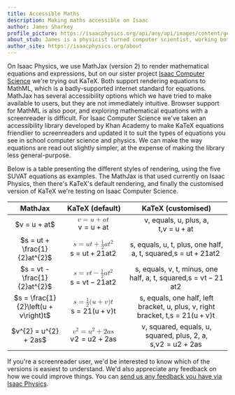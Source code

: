 ```yaml
---
title: Accessible Maths
description: Making maths accessible on Isaac
author: James Sharkey
profile_picture: https://isaacphysics.org/api/any/api/images/content/general_pages/about_us/photos/js.png
about_stub: James is a physicist turned computer scientist, working both on physics and computing for Isaac.
author_site: https://isaacphysics.org/about
---
```

<link rel="stylesheet" href="https://cdn.jsdelivr.net/npm/katex@0.11.1/dist/katex.min.css" integrity="sha384-zB1R0rpPzHqg7Kpt0Aljp8JPLqbXI3bhnPWROx27a9N0Ll6ZP/+DiW/UqRcLbRjq" crossorigin="anonymous">

On Isaac Physics, we use MathJax (version 2) to render mathematical equations and expressions, but on our sister project <a href="https://isaaccomputerscience.org" rel="noopener">Isaac Computer Science</a> we're trying out KaTeX. Both support rendering equations to MathML, which is a badly-supported internet standard for equations. MathJax has several accessibility options which we have tried to make available to users, but they are not immediately intuitive. Browser support for MathML is also poor, and exploring mathematical equations with a screenreader is difficult. For Isaac Computer Science we've taken an accessibility library developed by Khan Academy to make KaTeX equations friendlier to screenreaders and updated it to suit the types of equations you see in school computer science and physics. We can make the way equations are read out slightly simpler, at the expense of making the library less general-purpose.

Below is a table presenting the different styles of rendering, using the five SUVAT equations as examples. The MathJax is that used currently on Isaac Physics, then there's KaTeX's default rendering, and finally the customised version of KaTeX we're testing on Isaac Computer Science.


<table>
   <thead>
      <tr>
        <th>MathJax</th>
        <th>KaTeX (default)</th>
        <th>KaTeX (customised)</th>
      </tr>
   </thead>
   <tbody>
      <tr>
        <td style="text-align: center;">
            $v = u + at$
        </td>
        <td style="text-align: center;">
            <span class="katex">
               <span class="katex-mathml">
                  <math xmlns="http://www.w3.org/1998/Math/MathML">
                     <semantics>
                        <mrow>
                           <mi>v</mi>
                           <mo>=</mo>
                           <mrow>
                              <mrow>
                                 <mi>u</mi>
                                 <mo>+</mo>
                                 <mi>a</mi>
                                 <mi>t</mi>
                              </mrow>
                              <mtext>&thinsp;</mtext>
                              <mrow></mrow>
                           </mrow>
                        </mrow>
                        <annotation encoding="application/x-tex">\valuedef{v}{u + at}{}</annotation>
                     </semantics>
                  </math>
               </span>
               <span class="katex-html" aria-hidden="true"><span class="base"><span class="strut" style="height:0.43056em;vertical-align:0em;"></span><span class="mord"><span class="mord mathdefault" style="margin-right:0.03588em;">v</span></span><span class="mspace" style="margin-right:0.2777777777777778em;"></span><span class="mrel">=</span><span class="mspace" style="margin-right:0.2777777777777778em;"></span></span><span class="base"><span class="strut" style="height:0.69841em;vertical-align:-0.08333em;"></span><span class="mord"><span class="mord"><span class="mord mathdefault">u</span><span class="mspace" style="margin-right:0.2222222222222222em;"></span><span class="mbin">+</span><span class="mspace" style="margin-right:0.2222222222222222em;"></span><span class="mord mathdefault">a</span><span class="mord mathdefault">t</span></span><span class="mspace" style="margin-right:0.16666666666666666em;"></span><span class="mord"><span class="mord"><span class="mord"></span></span></span></span></span></span>
            </span>
        </td>
        <td style="text-align: center;"><span class="katex"><span class="sr-only">v, equals, u, plus, a, t,</span><span class="katex-html" aria-hidden="true"><span class="base"><span class="strut" style="height:0.43056em;vertical-align:0em;"></span><span class="mord"><span class="mord mathdefault" style="margin-right:0.03588em;">v</span></span><span class="mspace" style="margin-right:0.2777777777777778em;"></span><span class="mrel">=</span><span class="mspace" style="margin-right:0.2777777777777778em;"></span></span><span class="base"><span class="strut" style="height:0.69841em;vertical-align:-0.08333em;"></span><span class="mord"><span class="mord"><span class="mord mathdefault">u</span><span class="mspace" style="margin-right:0.2222222222222222em;"></span><span class="mbin">+</span><span class="mspace" style="margin-right:0.2222222222222222em;"></span><span class="mord mathdefault">a</span><span class="mord mathdefault">t</span></span><span class="mspace" style="margin-right:0.16666666666666666em;"></span><span class="mord"><span class="mord"><span class="mord"></span></span></span></span></span></span></span></td>
      </tr>
      <tr>
        <td style="text-align: center;">
            $s = ut + \frac{1}{2}at^{2}$
        </td>
        <td style="text-align: center;">
            <span class="katex">
               <span class="katex-mathml">
                  <math xmlns="http://www.w3.org/1998/Math/MathML">
                     <semantics>
                        <mrow>
                           <mi>s</mi>
                           <mo>=</mo>
                           <mrow>
                              <mrow>
                                 <mi>u</mi>
                                 <mi>t</mi>
                                 <mo>+</mo>
                                 <mfrac>
                                    <mn>1</mn>
                                    <mn>2</mn>
                                 </mfrac>
                                 <mi>a</mi>
                                 <msup>
                                    <mi>t</mi>
                                    <mn>2</mn>
                                 </msup>
                              </mrow>
                              <mtext>&thinsp;</mtext>
                              <mrow></mrow>
                           </mrow>
                        </mrow>
                        <annotation encoding="application/x-tex">\valuedef{s}{ut + \half at^2}{}</annotation>
                     </semantics>
                  </math>
               </span>
               <span class="katex-html" aria-hidden="true"><span class="base"><span class="strut" style="height:0.43056em;vertical-align:0em;"></span><span class="mord"><span class="mord mathdefault">s</span></span><span class="mspace" style="margin-right:0.2777777777777778em;"></span><span class="mrel">=</span><span class="mspace" style="margin-right:0.2777777777777778em;"></span></span><span class="base"><span class="strut" style="height:1.190108em;vertical-align:-0.345em;"></span><span class="mord"><span class="mord"><span class="mord mathdefault">u</span><span class="mord mathdefault">t</span><span class="mspace" style="margin-right:0.2222222222222222em;"></span><span class="mbin">+</span><span class="mspace" style="margin-right:0.2222222222222222em;"></span><span class="mord"><span class="mopen nulldelimiter"></span><span class="mfrac"><span class="vlist-t vlist-t2"><span class="vlist-r"><span class="vlist" style="height:0.845108em;"><span style="top:-2.6550000000000002em;"><span class="pstrut" style="height:3em;"></span><span class="sizing reset-size6 size3 mtight"><span class="mord mtight"><span class="mord mtight">2</span></span></span></span><span style="top:-3.23em;"><span class="pstrut" style="height:3em;"></span><span class="frac-line" style="border-bottom-width:0.04em;"></span></span><span style="top:-3.394em;"><span class="pstrut" style="height:3em;"></span><span class="sizing reset-size6 size3 mtight"><span class="mord mtight"><span class="mord mtight">1</span></span></span></span></span><span class="vlist-s">&#8203;</span></span><span class="vlist-r"><span class="vlist" style="height:0.345em;"><span></span></span></span></span></span><span class="mclose nulldelimiter"></span></span><span class="mord mathdefault">a</span><span class="mord"><span class="mord mathdefault">t</span><span class="msupsub"><span class="vlist-t"><span class="vlist-r"><span class="vlist" style="height:0.8141079999999999em;"><span style="top:-3.063em;margin-right:0.05em;"><span class="pstrut" style="height:2.7em;"></span><span class="sizing reset-size6 size3 mtight"><span class="mord mtight">2</span></span></span></span></span></span></span></span></span><span class="mspace" style="margin-right:0.16666666666666666em;"></span><span class="mord"><span class="mord"><span class="mord"></span></span></span></span></span></span>
            </span>
        </td>
        <td style="text-align: center;"><span class="katex"><span class="sr-only">s, equals, u, t, plus, one half, a, t, squared,</span><span class="katex-html" aria-hidden="true"><span class="base"><span class="strut" style="height:0.43056em;vertical-align:0em;"></span><span class="mord"><span class="mord mathdefault">s</span></span><span class="mspace" style="margin-right:0.2777777777777778em;"></span><span class="mrel">=</span><span class="mspace" style="margin-right:0.2777777777777778em;"></span></span><span class="base"><span class="strut" style="height:1.190108em;vertical-align:-0.345em;"></span><span class="mord"><span class="mord"><span class="mord mathdefault">u</span><span class="mord mathdefault">t</span><span class="mspace" style="margin-right:0.2222222222222222em;"></span><span class="mbin">+</span><span class="mspace" style="margin-right:0.2222222222222222em;"></span><span class="mord"><span class="mopen nulldelimiter"></span><span class="mfrac"><span class="vlist-t vlist-t2"><span class="vlist-r"><span class="vlist" style="height:0.845108em;"><span style="top:-2.6550000000000002em;"><span class="pstrut" style="height:3em;"></span><span class="sizing reset-size6 size3 mtight"><span class="mord mtight"><span class="mord mtight">2</span></span></span></span><span style="top:-3.23em;"><span class="pstrut" style="height:3em;"></span><span class="frac-line" style="border-bottom-width:0.04em;"></span></span><span style="top:-3.394em;"><span class="pstrut" style="height:3em;"></span><span class="sizing reset-size6 size3 mtight"><span class="mord mtight"><span class="mord mtight">1</span></span></span></span></span><span class="vlist-s">&#8203;</span></span><span class="vlist-r"><span class="vlist" style="height:0.345em;"><span></span></span></span></span></span><span class="mclose nulldelimiter"></span></span><span class="mord mathdefault">a</span><span class="mord"><span class="mord mathdefault">t</span><span class="msupsub"><span class="vlist-t"><span class="vlist-r"><span class="vlist" style="height:0.8141079999999999em;"><span style="top:-3.063em;margin-right:0.05em;"><span class="pstrut" style="height:2.7em;"></span><span class="sizing reset-size6 size3 mtight"><span class="mord mtight">2</span></span></span></span></span></span></span></span></span><span class="mspace" style="margin-right:0.16666666666666666em;"></span><span class="mord"><span class="mord"><span class="mord"></span></span></span></span></span></span></span></td>
      </tr>
      <tr>
        <td style="text-align: center;">
            $s = vt - \frac{1}{2}at^{2}$
        </td>
        <td style="text-align: center;">
            <span class="katex">
               <span class="katex-mathml">
                  <math xmlns="http://www.w3.org/1998/Math/MathML">
                     <semantics>
                        <mrow>
                           <mi>s</mi>
                           <mo>=</mo>
                           <mrow>
                              <mrow>
                                 <mi>v</mi>
                                 <mi>t</mi>
                                 <mo>−</mo>
                                 <mfrac>
                                    <mn>1</mn>
                                    <mn>2</mn>
                                 </mfrac>
                                 <mi>a</mi>
                                 <msup>
                                    <mi>t</mi>
                                    <mn>2</mn>
                                 </msup>
                              </mrow>
                              <mtext>&thinsp;</mtext>
                              <mrow></mrow>
                           </mrow>
                        </mrow>
                        <annotation encoding="application/x-tex">\valuedef{s}{vt - \half at^2}{}</annotation>
                     </semantics>
                  </math>
               </span>
               <span class="katex-html" aria-hidden="true"><span class="base"><span class="strut" style="height:0.43056em;vertical-align:0em;"></span><span class="mord"><span class="mord mathdefault">s</span></span><span class="mspace" style="margin-right:0.2777777777777778em;"></span><span class="mrel">=</span><span class="mspace" style="margin-right:0.2777777777777778em;"></span></span><span class="base"><span class="strut" style="height:1.190108em;vertical-align:-0.345em;"></span><span class="mord"><span class="mord"><span class="mord mathdefault" style="margin-right:0.03588em;">v</span><span class="mord mathdefault">t</span><span class="mspace" style="margin-right:0.2222222222222222em;"></span><span class="mbin">−</span><span class="mspace" style="margin-right:0.2222222222222222em;"></span><span class="mord"><span class="mopen nulldelimiter"></span><span class="mfrac"><span class="vlist-t vlist-t2"><span class="vlist-r"><span class="vlist" style="height:0.845108em;"><span style="top:-2.6550000000000002em;"><span class="pstrut" style="height:3em;"></span><span class="sizing reset-size6 size3 mtight"><span class="mord mtight"><span class="mord mtight">2</span></span></span></span><span style="top:-3.23em;"><span class="pstrut" style="height:3em;"></span><span class="frac-line" style="border-bottom-width:0.04em;"></span></span><span style="top:-3.394em;"><span class="pstrut" style="height:3em;"></span><span class="sizing reset-size6 size3 mtight"><span class="mord mtight"><span class="mord mtight">1</span></span></span></span></span><span class="vlist-s">&#8203;</span></span><span class="vlist-r"><span class="vlist" style="height:0.345em;"><span></span></span></span></span></span><span class="mclose nulldelimiter"></span></span><span class="mord mathdefault">a</span><span class="mord"><span class="mord mathdefault">t</span><span class="msupsub"><span class="vlist-t"><span class="vlist-r"><span class="vlist" style="height:0.8141079999999999em;"><span style="top:-3.063em;margin-right:0.05em;"><span class="pstrut" style="height:2.7em;"></span><span class="sizing reset-size6 size3 mtight"><span class="mord mtight">2</span></span></span></span></span></span></span></span></span><span class="mspace" style="margin-right:0.16666666666666666em;"></span><span class="mord"><span class="mord"><span class="mord"></span></span></span></span></span></span>
            </span>
        </td>
        <td style="text-align: center;"><span class="katex"><span class="sr-only">s, equals, v, t, minus, one half, a, t, squared,</span><span class="katex-html" aria-hidden="true"><span class="base"><span class="strut" style="height:0.43056em;vertical-align:0em;"></span><span class="mord"><span class="mord mathdefault">s</span></span><span class="mspace" style="margin-right:0.2777777777777778em;"></span><span class="mrel">=</span><span class="mspace" style="margin-right:0.2777777777777778em;"></span></span><span class="base"><span class="strut" style="height:1.190108em;vertical-align:-0.345em;"></span><span class="mord"><span class="mord"><span class="mord mathdefault" style="margin-right:0.03588em;">v</span><span class="mord mathdefault">t</span><span class="mspace" style="margin-right:0.2222222222222222em;"></span><span class="mbin">−</span><span class="mspace" style="margin-right:0.2222222222222222em;"></span><span class="mord"><span class="mopen nulldelimiter"></span><span class="mfrac"><span class="vlist-t vlist-t2"><span class="vlist-r"><span class="vlist" style="height:0.845108em;"><span style="top:-2.6550000000000002em;"><span class="pstrut" style="height:3em;"></span><span class="sizing reset-size6 size3 mtight"><span class="mord mtight"><span class="mord mtight">2</span></span></span></span><span style="top:-3.23em;"><span class="pstrut" style="height:3em;"></span><span class="frac-line" style="border-bottom-width:0.04em;"></span></span><span style="top:-3.394em;"><span class="pstrut" style="height:3em;"></span><span class="sizing reset-size6 size3 mtight"><span class="mord mtight"><span class="mord mtight">1</span></span></span></span></span><span class="vlist-s">&#8203;</span></span><span class="vlist-r"><span class="vlist" style="height:0.345em;"><span></span></span></span></span></span><span class="mclose nulldelimiter"></span></span><span class="mord mathdefault">a</span><span class="mord"><span class="mord mathdefault">t</span><span class="msupsub"><span class="vlist-t"><span class="vlist-r"><span class="vlist" style="height:0.8141079999999999em;"><span style="top:-3.063em;margin-right:0.05em;"><span class="pstrut" style="height:2.7em;"></span><span class="sizing reset-size6 size3 mtight"><span class="mord mtight">2</span></span></span></span></span></span></span></span></span><span class="mspace" style="margin-right:0.16666666666666666em;"></span><span class="mord"><span class="mord"><span class="mord"></span></span></span></span></span></span></span></td>
      </tr>
      <tr>
        <td style="text-align: center;">
            $s = \frac{1}{2}\left(u + v\right)t$
        </td>
        <td style="text-align: center;">
            <span class="katex">
               <span class="katex-mathml">
                  <math xmlns="http://www.w3.org/1998/Math/MathML">
                     <semantics>
                        <mrow>
                           <mi>s</mi>
                           <mo>=</mo>
                           <mrow>
                              <mrow>
                                 <mfrac>
                                    <mn>1</mn>
                                    <mn>2</mn>
                                 </mfrac>
                                 <mo stretchy="false">(</mo>
                                 <mi>u</mi>
                                 <mo>+</mo>
                                 <mi>v</mi>
                                 <mo stretchy="false">)</mo>
                                 <mi>t</mi>
                              </mrow>
                              <mtext>&thinsp;</mtext>
                              <mrow></mrow>
                           </mrow>
                        </mrow>
                        <annotation encoding="application/x-tex">\valuedef{s}{\half (u+v) t}{}</annotation>
                     </semantics>
                  </math>
               </span>
               <span class="katex-html" aria-hidden="true"><span class="base"><span class="strut" style="height:0.43056em;vertical-align:0em;"></span><span class="mord"><span class="mord mathdefault">s</span></span><span class="mspace" style="margin-right:0.2777777777777778em;"></span><span class="mrel">=</span><span class="mspace" style="margin-right:0.2777777777777778em;"></span></span><span class="base"><span class="strut" style="height:1.190108em;vertical-align:-0.345em;"></span><span class="mord"><span class="mord"><span class="mord"><span class="mopen nulldelimiter"></span><span class="mfrac"><span class="vlist-t vlist-t2"><span class="vlist-r"><span class="vlist" style="height:0.845108em;"><span style="top:-2.6550000000000002em;"><span class="pstrut" style="height:3em;"></span><span class="sizing reset-size6 size3 mtight"><span class="mord mtight"><span class="mord mtight">2</span></span></span></span><span style="top:-3.23em;"><span class="pstrut" style="height:3em;"></span><span class="frac-line" style="border-bottom-width:0.04em;"></span></span><span style="top:-3.394em;"><span class="pstrut" style="height:3em;"></span><span class="sizing reset-size6 size3 mtight"><span class="mord mtight"><span class="mord mtight">1</span></span></span></span></span><span class="vlist-s">&#8203;</span></span><span class="vlist-r"><span class="vlist" style="height:0.345em;"><span></span></span></span></span></span><span class="mclose nulldelimiter"></span></span><span class="mopen">(</span><span class="mord mathdefault">u</span><span class="mspace" style="margin-right:0.2222222222222222em;"></span><span class="mbin">+</span><span class="mspace" style="margin-right:0.2222222222222222em;"></span><span class="mord mathdefault" style="margin-right:0.03588em;">v</span><span class="mclose">)</span><span class="mord mathdefault">t</span></span><span class="mspace" style="margin-right:0.16666666666666666em;"></span><span class="mord"><span class="mord"><span class="mord"></span></span></span></span></span></span>
            </span>
        </td>
        <td style="text-align: center;"><span class="katex"><span class="sr-only">s, equals, one half, left bracket, u, plus, v, right bracket, t,</span><span class="katex-html" aria-hidden="true"><span class="base"><span class="strut" style="height:0.43056em;vertical-align:0em;"></span><span class="mord"><span class="mord mathdefault">s</span></span><span class="mspace" style="margin-right:0.2777777777777778em;"></span><span class="mrel">=</span><span class="mspace" style="margin-right:0.2777777777777778em;"></span></span><span class="base"><span class="strut" style="height:1.190108em;vertical-align:-0.345em;"></span><span class="mord"><span class="mord"><span class="mord"><span class="mopen nulldelimiter"></span><span class="mfrac"><span class="vlist-t vlist-t2"><span class="vlist-r"><span class="vlist" style="height:0.845108em;"><span style="top:-2.6550000000000002em;"><span class="pstrut" style="height:3em;"></span><span class="sizing reset-size6 size3 mtight"><span class="mord mtight"><span class="mord mtight">2</span></span></span></span><span style="top:-3.23em;"><span class="pstrut" style="height:3em;"></span><span class="frac-line" style="border-bottom-width:0.04em;"></span></span><span style="top:-3.394em;"><span class="pstrut" style="height:3em;"></span><span class="sizing reset-size6 size3 mtight"><span class="mord mtight"><span class="mord mtight">1</span></span></span></span></span><span class="vlist-s">&#8203;</span></span><span class="vlist-r"><span class="vlist" style="height:0.345em;"><span></span></span></span></span></span><span class="mclose nulldelimiter"></span></span><span class="mopen">(</span><span class="mord mathdefault">u</span><span class="mspace" style="margin-right:0.2222222222222222em;"></span><span class="mbin">+</span><span class="mspace" style="margin-right:0.2222222222222222em;"></span><span class="mord mathdefault" style="margin-right:0.03588em;">v</span><span class="mclose">)</span><span class="mord mathdefault">t</span></span><span class="mspace" style="margin-right:0.16666666666666666em;"></span><span class="mord"><span class="mord"><span class="mord"></span></span></span></span></span></span></span></td>
      </tr>
      <tr>         
        <td style="text-align: center;">
            $v^{2} = u^{2} + 2as$
        </td>
        <td style="text-align: center;">
            <span class="katex">
               <span class="katex-mathml">
                  <math xmlns="http://www.w3.org/1998/Math/MathML">
                     <semantics>
                        <mrow>
                           <msup>
                              <mi>v</mi>
                              <mn>2</mn>
                           </msup>
                           <mo>=</mo>
                           <mrow>
                              <mrow>
                                 <msup>
                                    <mi>u</mi>
                                    <mn>2</mn>
                                 </msup>
                                 <mo>+</mo>
                                 <mn>2</mn>
                                 <mi>a</mi>
                                 <mi>s</mi>
                              </mrow>
                              <mtext>&thinsp;</mtext>
                              <mrow></mrow>
                           </mrow>
                        </mrow>
                        <annotation encoding="application/x-tex">\valuedef{v^2}{u^2 + 2as}{}</annotation>
                     </semantics>
                  </math>
               </span>
               <span class="katex-html" aria-hidden="true"><span class="base"><span class="strut" style="height:0.8141079999999999em;vertical-align:0em;"></span><span class="mord"><span class="mord"><span class="mord mathdefault" style="margin-right:0.03588em;">v</span><span class="msupsub"><span class="vlist-t"><span class="vlist-r"><span class="vlist" style="height:0.8141079999999999em;"><span style="top:-3.063em;margin-right:0.05em;"><span class="pstrut" style="height:2.7em;"></span><span class="sizing reset-size6 size3 mtight"><span class="mord mtight">2</span></span></span></span></span></span></span></span></span><span class="mspace" style="margin-right:0.2777777777777778em;"></span><span class="mrel">=</span><span class="mspace" style="margin-right:0.2777777777777778em;"></span></span><span class="base"><span class="strut" style="height:0.897438em;vertical-align:-0.08333em;"></span><span class="mord"><span class="mord"><span class="mord"><span class="mord mathdefault">u</span><span class="msupsub"><span class="vlist-t"><span class="vlist-r"><span class="vlist" style="height:0.8141079999999999em;"><span style="top:-3.063em;margin-right:0.05em;"><span class="pstrut" style="height:2.7em;"></span><span class="sizing reset-size6 size3 mtight"><span class="mord mtight">2</span></span></span></span></span></span></span></span><span class="mspace" style="margin-right:0.2222222222222222em;"></span><span class="mbin">+</span><span class="mspace" style="margin-right:0.2222222222222222em;"></span><span class="mord">2</span><span class="mord mathdefault">a</span><span class="mord mathdefault">s</span></span><span class="mspace" style="margin-right:0.16666666666666666em;"></span><span class="mord"><span class="mord"><span class="mord"></span></span></span></span></span></span>
            </span>
        </td>
        <td style="text-align: center;"><span class="katex"><span class="sr-only">v, squared, equals, u, squared, plus, 2, a, s,</span><span class="katex-html" aria-hidden="true"><span class="base"><span class="strut" style="height:0.8141079999999999em;vertical-align:0em;"></span><span class="mord"><span class="mord"><span class="mord mathdefault" style="margin-right:0.03588em;">v</span><span class="msupsub"><span class="vlist-t"><span class="vlist-r"><span class="vlist" style="height:0.8141079999999999em;"><span style="top:-3.063em;margin-right:0.05em;"><span class="pstrut" style="height:2.7em;"></span><span class="sizing reset-size6 size3 mtight"><span class="mord mtight">2</span></span></span></span></span></span></span></span></span><span class="mspace" style="margin-right:0.2777777777777778em;"></span><span class="mrel">=</span><span class="mspace" style="margin-right:0.2777777777777778em;"></span></span><span class="base"><span class="strut" style="height:0.897438em;vertical-align:-0.08333em;"></span><span class="mord"><span class="mord"><span class="mord"><span class="mord mathdefault">u</span><span class="msupsub"><span class="vlist-t"><span class="vlist-r"><span class="vlist" style="height:0.8141079999999999em;"><span style="top:-3.063em;margin-right:0.05em;"><span class="pstrut" style="height:2.7em;"></span><span class="sizing reset-size6 size3 mtight"><span class="mord mtight">2</span></span></span></span></span></span></span></span><span class="mspace" style="margin-right:0.2222222222222222em;"></span><span class="mbin">+</span><span class="mspace" style="margin-right:0.2222222222222222em;"></span><span class="mord">2</span><span class="mord mathdefault">a</span><span class="mord mathdefault">s</span></span><span class="mspace" style="margin-right:0.16666666666666666em;"></span><span class="mord"><span class="mord"><span class="mord"></span></span></span></span></span></span></span></td>
      </tr>
   </tbody>
</table>

If you're a screenreader user, we'd be interested to know which of the versions is easiest to understand. We'd also appreciate any feedback on how we could improve things. You can <a href="https://isaacphysics.org/contact?subject=Accessible%20Maths" target="_blank">send us any feedback you have via Isaac Physics</a>.
